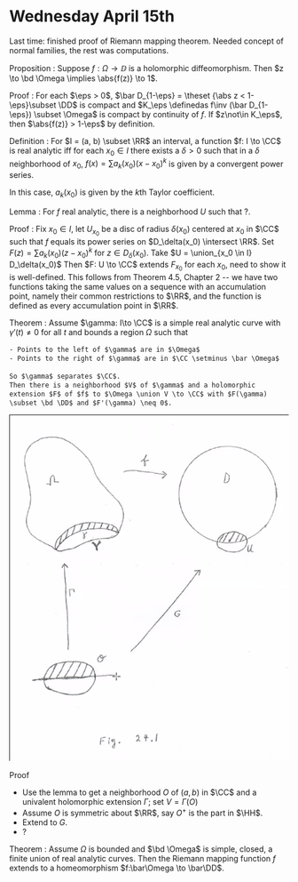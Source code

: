 # Wednesday April 15th

Last time: finished proof of Riemann mapping theorem.
Needed concept of normal families, the rest was computations.


Proposition
:   Suppose $f: \Omega \to \DD$ is a holomorphic diffeomorphism.
    Then $z \to \bd \Omega \implies \abs{f(z)} \to 1$.

Proof
:   For each $\eps > 0$, $\bar D_{1-\eps} = \theset {\abs z < 1- \eps}\subset \DD$ is compact and $K_\eps \definedas f\inv (\bar D_{1-\eps}) \subset \Omega$ is compact by continuity of $f$.
    If $z\not\in K_\eps$, then $\abs{f(z)} > 1-\eps$ by definition.

Definition
: For $I = (a, b) \subset \RR$ an interval, a function $f: I \to \CC$ is real analytic iff for each $x_0 \in I$ there exists a $\delta > 0$ such that in a $\delta$ neighborhood of $x_0$, $f(x) = \sum a_k(x_0) (x-x_0)^k$ is given by a convergent power series.

In this case, $a_k(x_0)$ is given by the $k$th Taylor coefficient.

Lemma
: For $f$ real analytic, there is a neighborhood $U$ such that ?.

Proof
:   Fix $x_0 \in I$, let $U_{x_0}$ be a disc of radius $\delta(x_0)$ centered at $x_0$ in $\CC$ such that $f$ equals its power series on $D_\delta(x_0) \intersect \RR$.
    Set $F(z) = \sum a_k(x_0) (z - x_0)^k$ for $z \in D_\delta(x_0)$.
    Take $U = \union_{x_0 \in I} D_\delta(x_0)$
    Then $F: U \to \CC$ extends $F_{x_0}$ for each $x_0$, need to show it is well-defined.
    This follows from Theorem 4.5, Chapter 2 -- we have two functions taking the same values on a sequence with an accumulation point, namely their common restrictions to $\RR$, and the function is defined as every accumulation point in $\RR$.

Theorem
:   Assume $\gamma: I\to \CC$ is a simple real analytic curve with $\gamma'(t) \neq 0$ for all $t$ and bounds a region $\Omega$ such that

    - Points to the left of $\gamma$ are in $\Omega$
    - Points to the right of $\gamma$ are in $\CC \setminus \bar \Omega$

    So $\gamma$ separates $\CC$.
    Then there is a neighborhood $V$ of $\gamma$ and a holomorphic extension $F$ of $f$ to $\Omega \union V \to \CC$ with $F(\gamma) \subset \bd \DD$ and $F'(\gamma) \neq 0$.

![](figures/image_2020-04-15-14-05-21.png)

Proof

- Use the lemma to get a neighborhood $O$ of $(a, b)$ in $\CC$ and a univalent holomorphic extension $\Gamma$; set $V = \Gamma(O)$
- Assume $O$ is symmetric about $\RR$, say $O^+$ is the part in $\HH$.
- Extend to $G$.
- ?

Theorem
:   Assume $\Omega$ is bounded and $\bd \Omega$ is simple, closed, a finite union of real analytic curves.
    Then the Riemann mapping function $f$ extends to a homeomorphism $f:\bar\Omega \to \bar\DD$.


    
